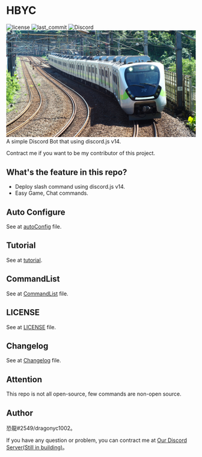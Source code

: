 # HBYC
![license](https://img.shields.io/github/license/dragonyc1002/HBYC) <!--?style=for-the-badge-->
![last_commit](https://img.shields.io/github/last-commit/dragonyc1002/HBYC) 
![Discord](https://img.shields.io/discord/977204156043509780)
[![EMU900!!!](./public/images/banner.jpeg)](https://reurl.cc/GxQqdy)
A simple Discord Bot that using discord.js v14.

Contract me if you want to be my contributor of this project.


## What's the feature in this repo?
* Deploy slash command using discord.js v14.
* Easy Game, Chat commands.

## Auto Configure
See at [autoConfig](./docs/autoConfig.md) file.

## Tutorial
See at [tutorial](./docs/tutorial.md).

## CommandList
See at [CommandList](./docs/CommandList.md) file.

## LICENSE
See at [LICENSE](./LICENSE) file.

## Changelog
See at [Changelog](./CHANGELOG.md) file.

## Attention
This repo is not all open-source, few commands are non-open source.

## Author
恐龍#2549/dragonyc1002。

If you have any question or problem, you can contract me at [Our Discord Server(Still in building)](https://discord.gg/J7X2nWXszp)。